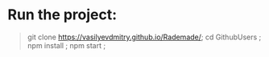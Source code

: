 # Run the project:

> git clone https://vasilyevdmitry.github.io/Rademade/;
> cd GithubUsers ;
> npm install ;
> npm start ;

